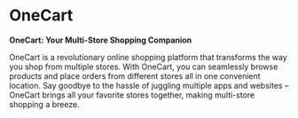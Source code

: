 # OneCart
**OneCart: Your Multi-Store Shopping Companion**

OneCart is a revolutionary online shopping platform that transforms the way you shop from multiple stores. With OneCart, you can seamlessly browse products and place orders from different stores all in one convenient location. Say goodbye to the hassle of juggling multiple apps and websites – OneCart brings all your favorite stores together, making multi-store shopping a breeze.
